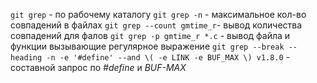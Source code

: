 `git grep` - по рабочему каталогу
`git grep -n` - максимальное кол-во совпадений в файлах
`git grep --count gmtime_r`- вывод количества совпадений для фалов
`git grep -p gmtime_r *.c` - вывод файла и функции вызывающие регулярное выражение
`git grep --break --heading -n -e '#define' --and \( -e LINK -e BUF_MAX \) v1.8.0` - составной запрос по _#define_ и _BUF-MAX_

